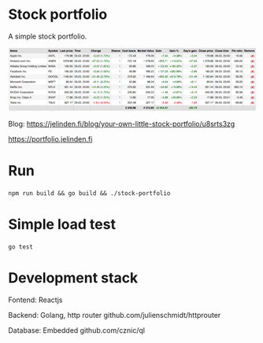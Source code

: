 # Stock portfolio

A simple stock portfolio.

![](https://raw.githubusercontent.com/jelinden/stock-portfolio/master/portfolio-example.png)

Blog: https://jelinden.fi/blog/your-own-little-stock-portfolio/u8srts3zg

https://portfolio.jelinden.fi

# Run

`npm run build && go build && ./stock-portfolio`

# Simple load test

`go test`

# Development stack

Fontend: Reactjs

Backend: Golang, http router github.com/julienschmidt/httprouter

Database: Embedded github.com/cznic/ql

